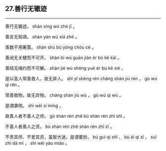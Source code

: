 ## 27.善行无辙迹
---


<ruby><rbc><rb> 善行无辙迹。 </rb></rbc>
  <rtc><rt> shàn  xíng  wú  zhé  jī 。</rt></rtc>
</ruby>

<ruby><rbc><rb> 善言无瑕谪。 </rb></rbc>
  <rtc><rt> shàn  yán  wú  xiá  zhé 。</rt></rtc>
</ruby>

<ruby><rbc><rb> 善数不用筹策。 </rb></rbc>
  <rtc><rt> shàn  shù  bù  yòng  chóu  cè 。</rt></rtc>
</ruby>

<ruby><rbc><rb> 善闭无关楗而不可开。 </rb></rbc>
  <rtc><rt> shàn  bì  wú  guān  jiàn  ér  bù  kě  kāi 。</rt></rtc>
</ruby>

<ruby><rbc><rb> 善结无绳约而不可解。 </rb></rbc>
  <rtc><rt> shàn  jié  wú  shéng  yuē  ér  bù  kě  xiè 。</rt></rtc>
</ruby>

<ruby><rbc><rb> 是以圣人常善救人，故无弃人。 </rb></rbc>
  <rtc><rt> shì  yǐ  shèng  rén  cháng  shàn  jiù  rén ， gù  wú  qì  rén 。</rt></rtc>
</ruby>

<ruby><rbc><rb> 常善救物，故无弃物。 </rb></rbc>
  <rtc><rt> cháng  shàn  jiù  wù ， gù  wú  qì  wù 。</rt></rtc>
</ruby>

<ruby><rbc><rb> 是谓袭明。 </rb></rbc>
  <rtc><rt> shì  wèi  xí  míng 。</rt></rtc>
</ruby>

<ruby><rbc><rb> 故善人者不善人之师。 </rb></rbc>
  <rtc><rt> gù  shàn  rén  zhě  bù  shàn  rén  zhī  shī 。</rt></rtc>
</ruby>

<ruby><rbc><rb> 不善人者善人之资。 </rb></rbc>
  <rtc><rt> bù  shàn  rén  zhě  shàn  rén  zhī  zī 。</rt></rtc>
</ruby>

<ruby><rbc><rb> 不贵其师、不爱其资，虽智大迷，是谓要妙。 </rb></rbc>
  <rtc><rt> bù  guì  qí  shī 、 bù  ài  qí  zī ， suī  zhì  dà  mí ， shì  wèi  yào  miào 。</rt></rtc>
</ruby>

<ruby><rbc><rb>  </rb></rbc>
  <rtc><rt></rt></rtc>
</ruby>

